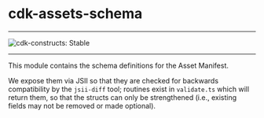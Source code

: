 # cdk-assets-schema
<!--BEGIN STABILITY BANNER-->

---

![cdk-constructs: Stable](https://img.shields.io/badge/cdk--constructs-stable-success.svg?style=for-the-badge)

---
<!--END STABILITY BANNER-->

This module contains the schema definitions for the Asset Manifest.

We expose them via JSII so that they are checked for backwards compatibility
by the `jsii-diff` tool; routines exist in `validate.ts` which will return
them, so that the structs can only be strengthened (i.e., existing fields
may not be removed or made optional).
